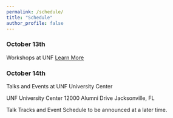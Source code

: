 ```yaml
---
permalink: /schedule/
title: "Schedule"
author_profile: false
---
```

### October 13th

Workshops at UNF [Learn More](/workshops/)

### October 14th

Talks and Events at UNF University Center

UNF University Center
12000 Alumni Drive
Jacksonville, FL

Talk Tracks and Event Schedule to be announced at a later time.
